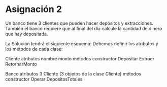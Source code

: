 # Asignación 2

Un banco tiene 3 clientes que pueden hacer depósitos y extracciones. También el banco requiere que al final del día calcule la cantidad de dinero que hay depositada.


La Solución tendrá el siguiente esquema: Debemos definir los atributos y los métodos de cada clase:

Cliente
    atributos
        nombre
        monto
    métodos
        constructor
        Depositar
        Extraer
        RetornarMonto

Banco
    atributos
        3 Cliente (3 objetos de la clase Cliente)
    métodos
        constructor
        Operar
        DepositosTotales